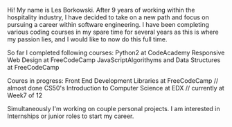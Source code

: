Hi! My name is Les Borkowski. 
After 9 years of working within the hospitality industry, I have decided to take on a new path and focus on pursuing a career within software engineering. 
I have been completing various coding courses in my spare time for several years as this is where my passion lies, and I would like to now do this full time. 

So far I completed following courses:
Python2 at CodeAcademy
Responsive Web Design at FreeCodeCamp
JavaScriptAlgorithyms and Data Structures at FreeCodeCamp

Coures in progress:
Front End Development Libraries at FreeCodeCamp // almost done
CS50's Introduction to Computer Science at EDX // currently at Week7 of 12

Simultaneously I'm working on couple personal projects.
I am interested in Internships or junior roles to start my career.
